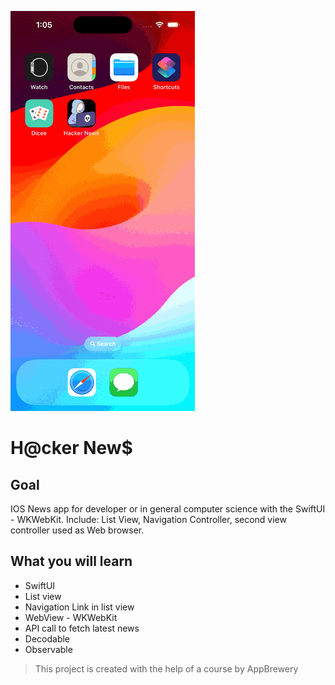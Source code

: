 ![](screenshot/app.gif)	

# H@cker New$

## Goal

IOS News app for developer or in general computer science with the SwiftUI - WKWebKit. Include: List View, Navigation Controller, second view controller used as Web browser.


## What you will learn

* SwiftUI
* List view
* Navigation Link in list view
* WebView - WKWebKit
* API call to fetch latest news
* Decodable
* Observable


>This project is created with the help of a course by AppBrewery
